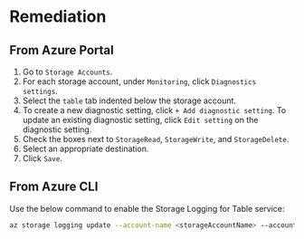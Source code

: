 # Remediation

## From Azure Portal

1. Go to `Storage Accounts`.
2. For each storage account, under `Monitoring`, click `Diagnostics settings`.
3. Select the `table` tab indented below the storage account.
4. To create a new diagnostic setting, click `+ Add diagnostic setting`. To update an existing diagnostic setting, click `Edit setting` on the diagnostic setting.
5. Check the boxes next to `StorageRead`, `StorageWrite`, and `StorageDelete`.
6. Select an appropriate destination.
7. Click `Save`.

## From Azure CLI

Use the below command to enable the Storage Logging for Table service:

```sh
az storage logging update --account-name <storageAccountName> --account-key <storageAccountKey> --services t --log rwd --retention 90
```
